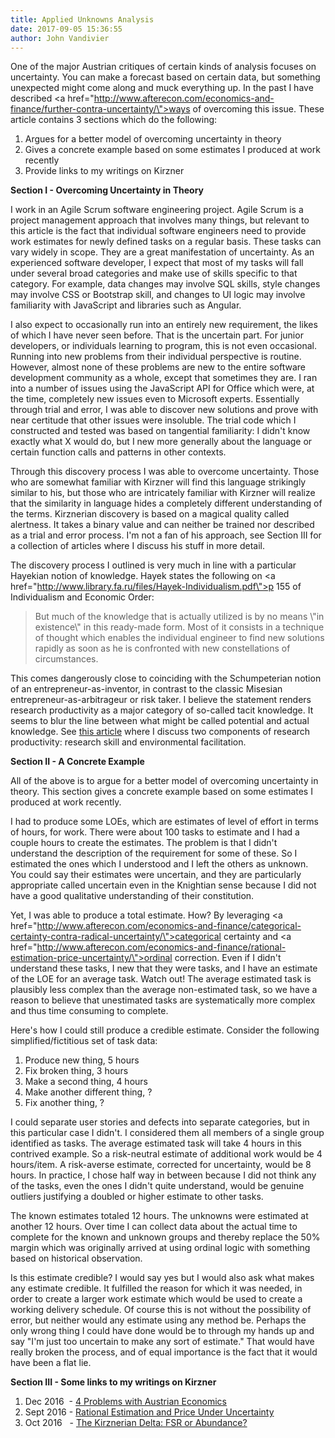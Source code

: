 ```yaml
---
title: Applied Unknowns Analysis
date: 2017-09-05 15:36:55
author: John Vandivier
---
```




One of the major Austrian critiques of certain kinds of analysis focuses on uncertainty. You can make a forecast based on certain data, but something unexpected might come along and muck everything up. In the past I have described <a href=\"http://www.afterecon.com/economics-and-finance/further-contra-uncertainty/\">ways of overcoming this issue</a>. These article contains 3 sections which do the following:
<ol>
 	<li>Argues for a better model of overcoming uncertainty in theory</li>
 	<li>Gives a concrete example based on some estimates I produced at work recently</li>
 	<li>Provide links to my writings on Kirzner</li>
</ol>
<strong>Section I - Overcoming Uncertainty in Theory</strong>

I work in an Agile Scrum software engineering project. Agile Scrum is a project management approach that involves many things, but relevant to this article is the fact that individual software engineers need to provide work estimates for newly defined tasks on a regular basis. These tasks can vary widely in scope. They are a great manifestation of uncertainty. As an experienced software developer, I expect that most of my tasks will fall under several broad categories and make use of skills specific to that category. For example, data changes may involve SQL skills, style changes may involve CSS or Bootstrap skill, and changes to UI logic may involve familiarity with JavaScript and libraries such as Angular.

I also expect to occasionally run into an entirely new requirement, the likes of which I have never seen before. That is the uncertain part. For junior developers, or individuals learning to program, this is not even occasional. Running into new problems from their individual perspective is routine. However, almost none of these problems are new to the entire software development community as a whole, except that sometimes they are. I ran into a number of issues using the JavaScript API for Office which were, at the time, completely new issues even to Microsoft experts. Essentially through trial and error, I was able to discover new solutions and prove with near certitude that other issues were insoluble. The trial code which I constructed and tested was based on tangential familiarity: I didn't know exactly what X would do, but I new more generally about the language or certain function calls and patterns in other contexts.

Through this discovery process I was able to overcome uncertainty. Those who are somewhat familiar with Kirzner will find this language strikingly similar to his, but those who are intricately familiar with Kirzner will realize that the similarity in language hides a completely different understanding of the terms. Kirznerian discovery is based on a magical quality called alertness. It takes a binary value and can neither be trained nor described as a trial and error process. I'm not a fan of his approach, see Section III for a collection of articles where I discuss his stuff in more detail.

The discovery process I outlined is very much in line with a particular Hayekian notion of knowledge. Hayek states the following on <a href=\"http://www.library.fa.ru/files/Hayek-Individualism.pdf\">p 155 of Individualism and Economic Order</a>:
<blockquote>But much of the knowledge that is actually utilized is by no means \"in existence\" in this ready-made form. Most of it consists in a technique of thought which enables the individual engineer to find new solutions rapidly as soon as he is confronted with new constellations of circumstances.</blockquote>
This comes dangerously close to coinciding with the Schumpeterian notion of an entrepreneur-as-inventor, in contrast to the classic Misesian entrepreneur-as-arbitrageur or risk taker. I believe the statement renders research productivity as a major category of so-called tacit knowledge. It seems to blur the line between what might be called potential and actual knowledge. See <a href=\"http://www.afterecon.com/education/skills-overcoming-uncertainty/\">this article</a> where I discuss two components of research productivity: research skill and environmental facilitation.

<strong>Section II - A Concrete Example</strong>

All of the above is to argue for a better model of overcoming uncertainty in theory. This section gives a concrete example based on some estimates I produced at work recently.

I had to produce some LOEs, which are estimates of level of effort in terms of hours, for work. There were about 100 tasks to estimate and I had a couple hours to create the estimates. The problem is that I didn't understand the description of the requirement for some of these. So I estimated the ones which I understood and I left the others as unknown. You could say their estimates were uncertain, and they are particularly appropriate called uncertain even in the Knightian sense because I did not have a good qualitative understanding of their constitution.

Yet, I was able to produce a total estimate. How? By leveraging <a href=\"http://www.afterecon.com/economics-and-finance/categorical-certainty-contra-radical-uncertainty/\">categorical certainty</a> and <a href=\"http://www.afterecon.com/economics-and-finance/rational-estimation-price-uncertainty/\">ordinal correction</a>. Even if I didn't understand these tasks, I new that they were tasks, and I have an estimate of the LOE for an average task. Watch out! The average estimated task is plausibly less complex than the average non-estimated task, so we have a reason to believe that unestimated tasks are systematically more complex and thus time consuming to complete.

Here's how I could still produce a credible estimate. Consider the following simplified/fictitious set of task data:
<ol>
 	<li>Produce new thing, 5 hours</li>
 	<li>Fix broken thing, 3 hours</li>
 	<li>Make a second thing, 4 hours</li>
 	<li>Make another different thing, ?</li>
 	<li>Fix another thing, ?</li>
</ol>
I could separate user stories and defects into separate categories, but in this particular case I didn't. I considered them all members of a single group identified as tasks. The average estimated task will take 4 hours in this contrived example. So a risk-neutral estimate of additional work would be 4 hours/item. A risk-averse estimate, corrected for uncertainty, would be 8 hours. In practice, I chose half way in between because I did not think any of the tasks, even the ones I didn't quite understand, would be genuine outliers justifying a doubled or higher estimate to other tasks.

The known estimates totaled 12 hours. The unknowns were estimated at another 12 hours. Over time I can collect data about the actual time to complete for the known and unknown groups and thereby replace the 50% margin which was originally arrived at using ordinal logic with something based on historical observation.

Is this estimate credible? I would say yes but I would also ask what makes any estimate credible. It fulfilled the reason for which it was needed, in order to create a larger work estimate which would be used to create a working delivery schedule. Of course this is not without the possibility of error, but neither would any estimate using any method be. Perhaps the only wrong thing I could have done would be to through my hands up and say \"I'm just too uncertain to make any sort of estimate.\" That would have really broken the process, and of equal importance is the fact that it would have been a flat lie.

<strong>Section III - Some links to my writings on Kirzner</strong>
<ol>
 	<li>Dec 2016  - <a href=\"http://www.afterecon.com/economics-and-finance/4-problems-austrian-economics/\">4 Problems with Austrian Economics</a></li>
 	<li>Sept 2016 - <a href=\"http://www.afterecon.com/economics-and-finance/rational-estimation-price-uncertainty/\">Rational Estimation and Price Under Uncertainty</a></li>
 	<li>Oct 2016   - <a href=\"http://www.afterecon.com/economics-and-finance/the-kirznerian-delta-fsr-or-abundance/\">The Kirznerian Delta: FSR or Abundance?</a></li>
</ol>